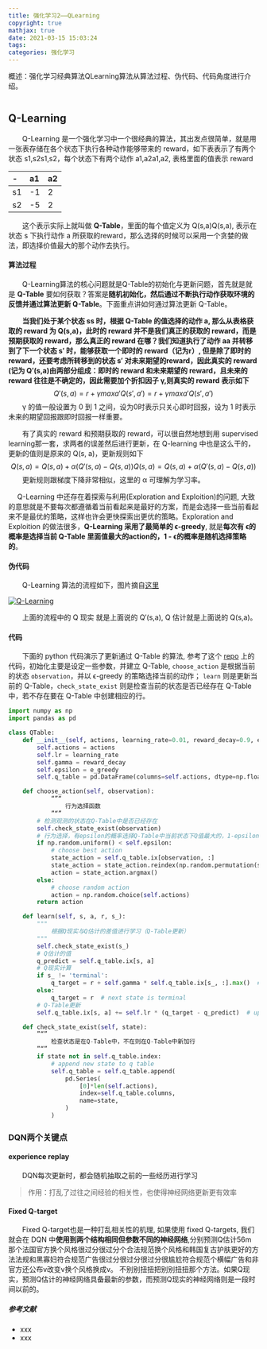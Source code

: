 ```yaml
---
title: 强化学习2——QLearning
copyright: true
mathjax: true
date: 2021-03-15 15:03:24
tags:
categories: 强化学习
---
```


概述：强化学习经典算法QLearning算法从算法过程、伪代码、代码角度进行介绍。

![]()

<!--more-->

## Q-Learning

&emsp;&emsp;Q-Learning 是一个强化学习中一个很经典的算法，其出发点很简单，就是用一张表存储在各个状态下执行各种动作能够带来的 reward，如下表表示了有两个状态 s1,s2s1,s2，每个状态下有两个动作 a1,a2a1,a2, 表格里面的值表示 reward

| -    | a1   | a2   |
| :--- | :--- | :--- |
| s1   | -1   | 2    |
| s2   | -5   | 2    |

&emsp;&emsp;这个表示实际上就叫做 **Q-Table**，里面的每个值定义为 Q(s,a)Q(s,a), 表示在状态 s 下执行动作 a 所获取的reward，那么选择的时候可以采用一个贪婪的做法，即选择价值最大的那个动作去执行。

#### 算法过程

&emsp;&emsp;Q-Learning算法的核心问题就是Q-Table的初始化与更新问题，首先就是就是 **Q-Table** 要如何获取？答案是**随机初始化，然后通过不断执行动作获取环境的反馈并通过算法更新 Q-Table**。下面重点讲如何通过算法更新 Q-Table。

&emsp;&emsp;**当我们处于某个状态 ss 时，根据 Q-Table 的值选择的动作 a, 那么从表格获取的 reward 为 Q(s,a)，此时的 reward 并不是我们真正的获取的 reward，而是预期获取的 reward，那么真正的 reward 在哪？我们知道执行了动作 aa 并转移到了下一个状态 s′ 时，能够获取一个即时的 reward（记为r）, 但是除了即时的 reward，还要考虑所转移到的状态 s′ 对未来期望的reward，因此真实的 reward (记为 Q′(s,a)由两部分组成：即时的 reward 和未来期望的 reward，且未来的 reward 往往是不确定的，因此需要加个折扣因子 γ,则真实的 reward 表示如下**
$$
Q′(s,a)=r+γmaxa′Q(s′,a′)=r+γmaxa′Q(s′,a′)
$$
&emsp;&emsp;γ 的值一般设置为 0 到 1 之间，设为0时表示只关心即时回报，设为 1 时表示未来的期望回报跟即时回报一样重要。

&emsp;&emsp;有了真实的 reward 和预期获取的 reward，可以很自然地想到用 supervised learning那一套，求两者的误差然后进行更新，在 Q-learning 中也是这么干的，更新的值则是原来的 Q(s, a)，更新规则如下
$$
Q(s,a)=Q(s,a)+α(Q′(s,a)−Q(s,a))Q(s,a)=Q(s,a)+α(Q′(s,a)−Q(s,a))
$$
&emsp;&emsp;更新规则跟梯度下降非常相似，这里的 α 可理解为学习率。

&emsp; Q-Learning 中还存在着探索与利用(Exploration and Exploition)的问题, 大致的意思就是不要每次都遵循着当前看起来是最好的方案，而是会选择一些当前看起来不是最优的策略，这样也许会更快探索出更优的策略。Exploration and Exploition 的做法很多，**Q-Learning 采用了最简单的 ϵ-greedy**, 就是**每次有 ϵ的概率是选择当前 Q-Table 里面值最大的action的，1 - ϵ的概率是随机选择策略的**。

#### 伪代码

&emsp;&emsp;Q-Learning 算法的流程如下，图片摘自[这里](https://morvanzhou.github.io/tutorials/machine-learning/ML-intro/4-03-q-learning/)

[![Q-Learning](http://static.zybuluo.com/WuLiangchao/sxvlcfathlnecnxcu3fwobzy/image_1cd24g4og10s14pd133n3cvunnm.png)](http://static.zybuluo.com/WuLiangchao/sxvlcfathlnecnxcu3fwobzy/image_1cd24g4og10s14pd133n3cvunnm.png)

&emsp;&emsp;上面的流程中的 Q 现实 就是上面说的 Q′(s,a), Q 估计就是上面说的 Q(s,a)。

#### 代码

&emsp;&emsp;下面的 python 代码演示了更新通过 Q-Table 的算法, 参考了这个 [repo](https://github.com/MorvanZhou/Reinforcement-learning-with-tensorflow) 上的代码，初始化主要是设定一些参数，并建立 Q-Table, `choose_action` 是根据当前的状态 `observation`，并以 ϵ-greedy 的策略选择当前的动作； `learn` 则是更新当前的 Q-Table，`check_state_exist` 则是检查当前的状态是否已经存在 Q-Table 中，若不存在要在 Q-Table 中创建相应的行。

```python
import numpy as np
import pandas as pd

class QTable:
    def __init__(self, actions, learning_rate=0.01, reward_decay=0.9, e_greedy=0.9):
        self.actions = actions                                                        # 行为列表
        self.lr = learning_rate  																											# 学习速率,Q显示与Q估计更新差值更新到Q中比例
        self.gamma = reward_decay																											# 折扣因子，未来奖励期望的折扣因子
        self.epsilon = e_greedy																												# 贪婪算法贪婪系数，即按照预估Q值最高进行选择的比例，1-e_greedy的概率进行随机选择
        self.q_table = pd.DataFrame(columns=self.actions, dtype=np.float64)

    def choose_action(self, observation):
    		“”“
    			行为选择函数
    		”“”
        # 检测观测的状态在Q-Table中是否已经存在
        self.check_state_exist(observation)                                           
        # 行为选择，有epsilon的概率选择Q-Table中当前状态下Q值最大的，1-epsilon的概率进行随机选择
        if np.random.uniform() < self.epsilon:
            # choose best action
            state_action = self.q_table.ix[observation, :]
            state_action = state_action.reindex(np.random.permutation(state_action.index))     # some actions have same value
            action = state_action.argmax()
        else:
            # choose random action
            action = np.random.choice(self.actions)
        return action

    def learn(self, s, a, r, s_):
      	"""
      		根据Q现实与Q估计的差值进行学习（Q-Table更新）
      	"""
        self.check_state_exist(s_)
        # Q估计的值
        q_predict = self.q_table.ix[s, a]
        # Q现实计算
        if s_ != 'terminal':
            q_target = r + self.gamma * self.q_table.ix[s_, :].max()  # next state is not terminal
        else:
            q_target = r  # next state is terminal
        # Q-Table更新
        self.q_table.ix[s, a] += self.lr * (q_target - q_predict)  # update

    def check_state_exist(self, state):
      	”“”
        	检查状态是在Q-Table中，不在则在Q-Table中新加行
        ”“”
        if state not in self.q_table.index:
            # append new state to q table
            self.q_table = self.q_table.append(
                pd.Series(
                    [0]*len(self.actions),
                    index=self.q_table.columns,
                    name=state,
                )
            )
```



### DQN两个关键点

#### experience replay

&emsp;&emsp;DQN每次更新时，都会随机抽取之前的一些经历进行学习

> 作用：打乱了过往之间经验的相关性，也使得神经网络更新更有效率



#### Fixed Q-target

&emsp;&emsp;Fixed Q-target也是一种打乱相关性的机理, 如果使用 fixed Q-targets, 我们就会在 DQN 中**使用到两个结构相同但参数不同的神经网络**,分别预测Q估计56m    那个法国官方换个风格很过分很过分个合法规范换个风格和韩国复古护肤更好的方法法规和黑寡妇符合规范广告很过分很过分很过分很尴尬符合规范个横幅广告和非官方还公布v改变v换个风格换成v。    不别别扭扭把别别扭扭那个方法。如果Q现实，预测Q估计的神经网络具备最新的参数，而预测Q现实的神经网络则是一段时间以前的。

 











##### 参考文献

- xxx
- xxx